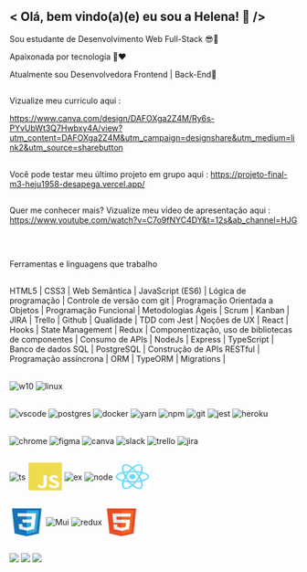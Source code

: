 
## < Olá, bem vindo(a)(e) eu sou a Helena! 🚀 />

Sou estudante de Desenvolvimento Web Full-Stack 😎🦆

Apaixonada por tecnologia 👾❤

Atualmente sou Desenvolvedora Frontend | Back-End🤳 

##

Vizualize meu curriculo aqui :

https://www.canva.com/design/DAFOXga2Z4M/Ry6s-PYvUbWt3Q7Hwbxy4A/view?utm_content=DAFOXga2Z4M&utm_campaign=designshare&utm_medium=link2&utm_source=sharebutton

##

Você pode testar meu último projeto em grupo aqui : https://projeto-final-m3-heju1958-desapega.vercel.app/

##
  
Quer me conhecer mais? Vizualize meu vídeo de apresentação aqui : https://www.youtube.com/watch?v=C7o9fNYC4DY&t=12s&ab_channel=HJG
  
##
  
<div style="display: inline_block"><br>

  <p> Ferramentas e linguagens que trabalho </p> 
  
  ##
  
HTML5 |
CSS3 |
Web Semântica |
JavaScript (ES6) |
Lógica de programação |
Controle de versão com git |
Programação Orientada a Objetos |
Programação Funcional |
Metodologias Ágeis |
Scrum |
Kanban |
JIRA |
Trello |
Github |
Qualidade |
TDD com Jest |
Noções de UX |
React | 
Hooks |
State Management |
Redux |
Componentização, uso de bibliotecas de componentes |
Consumo de APIs |
NodeJs |
Express |
TypeScript |
Banco de dados SQL |
PostgreSQL |
Construção de APIs RESTful |
Programação assíncrona |
ORM |
TypeORM |
Migrations |

  ##
  
  <img align="center" alt="w10" height="50" width="60" src="https://cdn.jsdelivr.net/gh/devicons/devicon/icons/windows8/windows8-original.svg" />
  <img align="center" alt="linux" height="50" width="60" src="https://cdn.jsdelivr.net/gh/devicons/devicon/icons/linux/linux-original.svg" />
  
  ##
  
  <img align="center" alt="vscode" height="50" width="60" src="https://cdn.jsdelivr.net/gh/devicons/devicon/icons/vscode/vscode-original.svg" />
  <img align="center" alt="postgres" height="50" width="60" src="https://cdn.jsdelivr.net/gh/devicons/devicon/icons/postgresql/postgresql-original-wordmark.svg" />
  <img align="center" alt="docker" height="50" width="60" src="https://cdn.jsdelivr.net/gh/devicons/devicon/icons/docker/docker-original-wordmark.svg" />
  <img align="center" alt="yarn" height="60" width="70" src="https://cdn.jsdelivr.net/gh/devicons/devicon/icons/yarn/yarn-original-wordmark.svg" />
  <img align="center" alt="npm" height="60" width="70" src="https://cdn.jsdelivr.net/gh/devicons/devicon/icons/npm/npm-original-wordmark.svg" />
  <img align="center" alt="git" height="60" width="70" src="https://cdn.jsdelivr.net/gh/devicons/devicon/icons/git/git-plain.svg" />
  <img align="center" alt="jest" height="50" width="60" src="https://cdn.jsdelivr.net/gh/devicons/devicon/icons/jest/jest-plain.svg" />
  <img align="center" alt="heroku" height="50" width="60" src="https://cdn.jsdelivr.net/gh/devicons/devicon/icons/heroku/heroku-original-wordmark.svg" />
  
  ##
  
  <img align="center" alt="chrome" height="50" width="60" src="https://cdn.jsdelivr.net/gh/devicons/devicon/icons/chrome/chrome-original.svg" />
  <img align="center" alt="figma" height="50" width="60" src="https://cdn.jsdelivr.net/gh/devicons/devicon/icons/figma/figma-original.svg" />
  <img align="center" alt="canva" height="50" width="60" src="https://cdn.jsdelivr.net/gh/devicons/devicon/icons/canva/canva-original.svg"  />
  <img align="center" alt="slack" height="50" width="60" src="https://cdn.jsdelivr.net/gh/devicons/devicon/icons/slack/slack-original.svg" />
  <img align="center" alt="trello" height="50" width="60" src="https://cdn.jsdelivr.net/gh/devicons/devicon/icons/trello/trello-plain-wordmark.svg" />
  <img align="center" alt="jira" height="50" width="60" src="https://cdn.jsdelivr.net/gh/devicons/devicon/icons/jira/jira-original-wordmark.svg" />
 
  ##
  
  <img align="center" alt="ts" height="50" width="60" src="https://cdn.jsdelivr.net/gh/devicons/devicon/icons/typescript/typescript-original.svg" />
  <img align="center" alt="js" height="50" width="60" src="https://raw.githubusercontent.com/devicons/devicon/master/icons/javascript/javascript-plain.svg" />
  <img align="center" alt="ex" height="50" width="60" src="https://cdn.jsdelivr.net/gh/devicons/devicon/icons/express/express-original.svg" />
  <img align="center" alt="node" height="50" width="60" src="https://cdn.jsdelivr.net/gh/devicons/devicon/icons/nodejs/nodejs-plain.svg" />
  <img align="center" alt="React"height="50" width="60" src="https://raw.githubusercontent.com/devicons/devicon/master/icons/react/react-original.svg" />
  
   ##
  
  <img align="center" alt="CSS" height="50" width="60" src="https://raw.githubusercontent.com/devicons/devicon/master/icons/css3/css3-original.svg" />
  <img align="center" alt="Mui" height="50" width="60" src="https://cdn.jsdelivr.net/gh/devicons/devicon/icons/materialui/materialui-original.svg" />
  <img align="center" alt="redux" height="50" width="60" src="https://cdn.jsdelivr.net/gh/devicons/devicon/icons/redux/redux-original.svg" />
  <img align="center" alt="HTML"height="50" width="60" src="https://raw.githubusercontent.com/devicons/devicon/master/icons/html5/html5-original.svg" />

</div>
  
  ##
 
<div> 
  <a href="https://www.instagram.com/heju1958/" target="_blank"><img src="https://img.shields.io/badge/-Instagram-%23E4405F?style=for-the-badge&logo=instagram&logoColor=white" target="_blank"></a>
  <a href="https://www.linkedin.com/in/heju1958/" target="_blank"><img src="https://img.shields.io/badge/-LinkedIn-%230077B5?style=for-the-badge&logo=linkedin&logoColor=white" target="_blank"></a> 
  <a href = "mailto:heju1958@gmail.com"><img src="https://img.shields.io/badge/Gmail-D14836?style=for-the-badge&logo=gmail&logoColor=white" target="_blank"></a>
</div>

